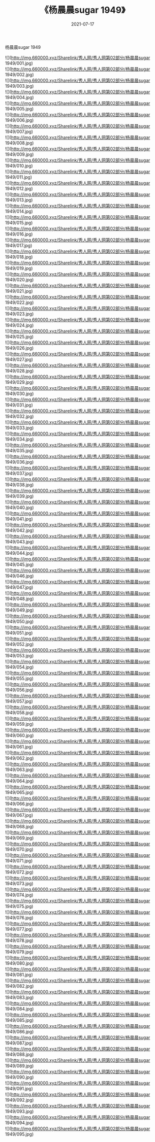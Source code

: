 ﻿---
layout: post
title:  《杨晨晨sugar 1949》
date:   2021-07-17
img: http://img.660000.xyz/Sharelink/秀人网/秀人网第02部分/杨晨晨sugar 1949/000.jpg
categories: [美女, 清纯, 唯美]
---

杨晨晨sugar 1949

  ![](http://img.660000.xyz/Sharelink/秀人网/秀人网第02部分/杨晨晨sugar 1949/001.jpg) <br> ![](http://img.660000.xyz/Sharelink/秀人网/秀人网第02部分/杨晨晨sugar 1949/002.jpg) <br> ![](http://img.660000.xyz/Sharelink/秀人网/秀人网第02部分/杨晨晨sugar 1949/003.jpg) <br> ![](http://img.660000.xyz/Sharelink/秀人网/秀人网第02部分/杨晨晨sugar 1949/004.jpg) <br> ![](http://img.660000.xyz/Sharelink/秀人网/秀人网第02部分/杨晨晨sugar 1949/005.jpg) <br> ![](http://img.660000.xyz/Sharelink/秀人网/秀人网第02部分/杨晨晨sugar 1949/006.jpg) <br> ![](http://img.660000.xyz/Sharelink/秀人网/秀人网第02部分/杨晨晨sugar 1949/007.jpg) <br> ![](http://img.660000.xyz/Sharelink/秀人网/秀人网第02部分/杨晨晨sugar 1949/008.jpg) <br> ![](http://img.660000.xyz/Sharelink/秀人网/秀人网第02部分/杨晨晨sugar 1949/009.jpg) <br> ![](http://img.660000.xyz/Sharelink/秀人网/秀人网第02部分/杨晨晨sugar 1949/010.jpg) <br> ![](http://img.660000.xyz/Sharelink/秀人网/秀人网第02部分/杨晨晨sugar 1949/011.jpg) <br> ![](http://img.660000.xyz/Sharelink/秀人网/秀人网第02部分/杨晨晨sugar 1949/012.jpg) <br> ![](http://img.660000.xyz/Sharelink/秀人网/秀人网第02部分/杨晨晨sugar 1949/013.jpg) <br> ![](http://img.660000.xyz/Sharelink/秀人网/秀人网第02部分/杨晨晨sugar 1949/014.jpg) <br> ![](http://img.660000.xyz/Sharelink/秀人网/秀人网第02部分/杨晨晨sugar 1949/015.jpg) <br> ![](http://img.660000.xyz/Sharelink/秀人网/秀人网第02部分/杨晨晨sugar 1949/016.jpg) <br> ![](http://img.660000.xyz/Sharelink/秀人网/秀人网第02部分/杨晨晨sugar 1949/017.jpg) <br> ![](http://img.660000.xyz/Sharelink/秀人网/秀人网第02部分/杨晨晨sugar 1949/018.jpg) <br> ![](http://img.660000.xyz/Sharelink/秀人网/秀人网第02部分/杨晨晨sugar 1949/019.jpg) <br> ![](http://img.660000.xyz/Sharelink/秀人网/秀人网第02部分/杨晨晨sugar 1949/020.jpg) <br> ![](http://img.660000.xyz/Sharelink/秀人网/秀人网第02部分/杨晨晨sugar 1949/021.jpg) <br> ![](http://img.660000.xyz/Sharelink/秀人网/秀人网第02部分/杨晨晨sugar 1949/022.jpg) <br> ![](http://img.660000.xyz/Sharelink/秀人网/秀人网第02部分/杨晨晨sugar 1949/023.jpg) <br> ![](http://img.660000.xyz/Sharelink/秀人网/秀人网第02部分/杨晨晨sugar 1949/024.jpg) <br> ![](http://img.660000.xyz/Sharelink/秀人网/秀人网第02部分/杨晨晨sugar 1949/025.jpg) <br> ![](http://img.660000.xyz/Sharelink/秀人网/秀人网第02部分/杨晨晨sugar 1949/026.jpg) <br> ![](http://img.660000.xyz/Sharelink/秀人网/秀人网第02部分/杨晨晨sugar 1949/027.jpg) <br> ![](http://img.660000.xyz/Sharelink/秀人网/秀人网第02部分/杨晨晨sugar 1949/028.jpg) <br> ![](http://img.660000.xyz/Sharelink/秀人网/秀人网第02部分/杨晨晨sugar 1949/029.jpg) <br> ![](http://img.660000.xyz/Sharelink/秀人网/秀人网第02部分/杨晨晨sugar 1949/030.jpg) <br> ![](http://img.660000.xyz/Sharelink/秀人网/秀人网第02部分/杨晨晨sugar 1949/031.jpg) <br> ![](http://img.660000.xyz/Sharelink/秀人网/秀人网第02部分/杨晨晨sugar 1949/032.jpg) <br> ![](http://img.660000.xyz/Sharelink/秀人网/秀人网第02部分/杨晨晨sugar 1949/033.jpg) <br> ![](http://img.660000.xyz/Sharelink/秀人网/秀人网第02部分/杨晨晨sugar 1949/034.jpg) <br> ![](http://img.660000.xyz/Sharelink/秀人网/秀人网第02部分/杨晨晨sugar 1949/035.jpg) <br> ![](http://img.660000.xyz/Sharelink/秀人网/秀人网第02部分/杨晨晨sugar 1949/036.jpg) <br> ![](http://img.660000.xyz/Sharelink/秀人网/秀人网第02部分/杨晨晨sugar 1949/037.jpg) <br> ![](http://img.660000.xyz/Sharelink/秀人网/秀人网第02部分/杨晨晨sugar 1949/038.jpg) <br> ![](http://img.660000.xyz/Sharelink/秀人网/秀人网第02部分/杨晨晨sugar 1949/039.jpg) <br> ![](http://img.660000.xyz/Sharelink/秀人网/秀人网第02部分/杨晨晨sugar 1949/040.jpg) <br> ![](http://img.660000.xyz/Sharelink/秀人网/秀人网第02部分/杨晨晨sugar 1949/041.jpg) <br> ![](http://img.660000.xyz/Sharelink/秀人网/秀人网第02部分/杨晨晨sugar 1949/042.jpg) <br> ![](http://img.660000.xyz/Sharelink/秀人网/秀人网第02部分/杨晨晨sugar 1949/043.jpg) <br> ![](http://img.660000.xyz/Sharelink/秀人网/秀人网第02部分/杨晨晨sugar 1949/044.jpg) <br> ![](http://img.660000.xyz/Sharelink/秀人网/秀人网第02部分/杨晨晨sugar 1949/045.jpg) <br> ![](http://img.660000.xyz/Sharelink/秀人网/秀人网第02部分/杨晨晨sugar 1949/046.jpg) <br> ![](http://img.660000.xyz/Sharelink/秀人网/秀人网第02部分/杨晨晨sugar 1949/047.jpg) <br> ![](http://img.660000.xyz/Sharelink/秀人网/秀人网第02部分/杨晨晨sugar 1949/048.jpg) <br> ![](http://img.660000.xyz/Sharelink/秀人网/秀人网第02部分/杨晨晨sugar 1949/049.jpg) <br> ![](http://img.660000.xyz/Sharelink/秀人网/秀人网第02部分/杨晨晨sugar 1949/050.jpg) <br> ![](http://img.660000.xyz/Sharelink/秀人网/秀人网第02部分/杨晨晨sugar 1949/051.jpg) <br> ![](http://img.660000.xyz/Sharelink/秀人网/秀人网第02部分/杨晨晨sugar 1949/052.jpg) <br> ![](http://img.660000.xyz/Sharelink/秀人网/秀人网第02部分/杨晨晨sugar 1949/053.jpg) <br> ![](http://img.660000.xyz/Sharelink/秀人网/秀人网第02部分/杨晨晨sugar 1949/054.jpg) <br> ![](http://img.660000.xyz/Sharelink/秀人网/秀人网第02部分/杨晨晨sugar 1949/055.jpg) <br> ![](http://img.660000.xyz/Sharelink/秀人网/秀人网第02部分/杨晨晨sugar 1949/056.jpg) <br> ![](http://img.660000.xyz/Sharelink/秀人网/秀人网第02部分/杨晨晨sugar 1949/057.jpg) <br> ![](http://img.660000.xyz/Sharelink/秀人网/秀人网第02部分/杨晨晨sugar 1949/058.jpg) <br> ![](http://img.660000.xyz/Sharelink/秀人网/秀人网第02部分/杨晨晨sugar 1949/059.jpg) <br> ![](http://img.660000.xyz/Sharelink/秀人网/秀人网第02部分/杨晨晨sugar 1949/060.jpg) <br> ![](http://img.660000.xyz/Sharelink/秀人网/秀人网第02部分/杨晨晨sugar 1949/061.jpg) <br> ![](http://img.660000.xyz/Sharelink/秀人网/秀人网第02部分/杨晨晨sugar 1949/062.jpg) <br> ![](http://img.660000.xyz/Sharelink/秀人网/秀人网第02部分/杨晨晨sugar 1949/063.jpg) <br> ![](http://img.660000.xyz/Sharelink/秀人网/秀人网第02部分/杨晨晨sugar 1949/064.jpg) <br> ![](http://img.660000.xyz/Sharelink/秀人网/秀人网第02部分/杨晨晨sugar 1949/065.jpg) <br> ![](http://img.660000.xyz/Sharelink/秀人网/秀人网第02部分/杨晨晨sugar 1949/066.jpg) <br> ![](http://img.660000.xyz/Sharelink/秀人网/秀人网第02部分/杨晨晨sugar 1949/067.jpg) <br> ![](http://img.660000.xyz/Sharelink/秀人网/秀人网第02部分/杨晨晨sugar 1949/068.jpg) <br> ![](http://img.660000.xyz/Sharelink/秀人网/秀人网第02部分/杨晨晨sugar 1949/069.jpg) <br> ![](http://img.660000.xyz/Sharelink/秀人网/秀人网第02部分/杨晨晨sugar 1949/070.jpg) <br> ![](http://img.660000.xyz/Sharelink/秀人网/秀人网第02部分/杨晨晨sugar 1949/071.jpg) <br> ![](http://img.660000.xyz/Sharelink/秀人网/秀人网第02部分/杨晨晨sugar 1949/072.jpg) <br> ![](http://img.660000.xyz/Sharelink/秀人网/秀人网第02部分/杨晨晨sugar 1949/073.jpg) <br> ![](http://img.660000.xyz/Sharelink/秀人网/秀人网第02部分/杨晨晨sugar 1949/074.jpg) <br> ![](http://img.660000.xyz/Sharelink/秀人网/秀人网第02部分/杨晨晨sugar 1949/075.jpg) <br> ![](http://img.660000.xyz/Sharelink/秀人网/秀人网第02部分/杨晨晨sugar 1949/076.jpg) <br> ![](http://img.660000.xyz/Sharelink/秀人网/秀人网第02部分/杨晨晨sugar 1949/077.jpg) <br> ![](http://img.660000.xyz/Sharelink/秀人网/秀人网第02部分/杨晨晨sugar 1949/078.jpg) <br> ![](http://img.660000.xyz/Sharelink/秀人网/秀人网第02部分/杨晨晨sugar 1949/079.jpg) <br> ![](http://img.660000.xyz/Sharelink/秀人网/秀人网第02部分/杨晨晨sugar 1949/080.jpg) <br> ![](http://img.660000.xyz/Sharelink/秀人网/秀人网第02部分/杨晨晨sugar 1949/081.jpg) <br> ![](http://img.660000.xyz/Sharelink/秀人网/秀人网第02部分/杨晨晨sugar 1949/082.jpg) <br> ![](http://img.660000.xyz/Sharelink/秀人网/秀人网第02部分/杨晨晨sugar 1949/083.jpg) <br> ![](http://img.660000.xyz/Sharelink/秀人网/秀人网第02部分/杨晨晨sugar 1949/084.jpg) <br> ![](http://img.660000.xyz/Sharelink/秀人网/秀人网第02部分/杨晨晨sugar 1949/085.jpg) <br> ![](http://img.660000.xyz/Sharelink/秀人网/秀人网第02部分/杨晨晨sugar 1949/086.jpg) <br> ![](http://img.660000.xyz/Sharelink/秀人网/秀人网第02部分/杨晨晨sugar 1949/087.jpg) <br> ![](http://img.660000.xyz/Sharelink/秀人网/秀人网第02部分/杨晨晨sugar 1949/088.jpg) <br> ![](http://img.660000.xyz/Sharelink/秀人网/秀人网第02部分/杨晨晨sugar 1949/089.jpg) <br> ![](http://img.660000.xyz/Sharelink/秀人网/秀人网第02部分/杨晨晨sugar 1949/090.jpg) <br> ![](http://img.660000.xyz/Sharelink/秀人网/秀人网第02部分/杨晨晨sugar 1949/091.jpg) <br> ![](http://img.660000.xyz/Sharelink/秀人网/秀人网第02部分/杨晨晨sugar 1949/092.jpg) <br> ![](http://img.660000.xyz/Sharelink/秀人网/秀人网第02部分/杨晨晨sugar 1949/093.jpg) <br> ![](http://img.660000.xyz/Sharelink/秀人网/秀人网第02部分/杨晨晨sugar 1949/094.jpg) <br> ![](http://img.660000.xyz/Sharelink/秀人网/秀人网第02部分/杨晨晨sugar 1949/095.jpg) <br>